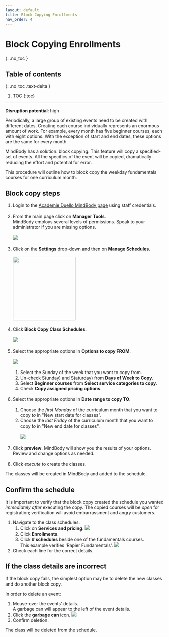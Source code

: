 ```yaml
---
layout: default
title: Block Copying Enrollments
nav_order: 4  
---
```


# Block Copying Enrollments
{: .no_toc }

## Table of contents
{: .no_toc .text-delta }

1. TOC
{:toc}
---
**Disruption potential**: high

Periodically, a large group of existing events need to be created with different dates. Creating each course individually
represents an enormous amount of work. For example, every month has five beginner courses, each with eight options. With
the exception of start and end dates, these options are the same for every month.

MindBody has a solution: block copying. This feature will copy a specified-set of events. All the specifics of the event will be copied, dramatically reducing the effort and potential for error.

This procedure will outline how to block copy the weekday fundamentals courses for one curriculum month.

## Block copy steps

1. Login to the [Academie Duello MindBody page](https://clients.mindbodyonline.com/LoginLaunch?studioid=154406) using staff credentials. <br><br>
2. From the main page click on **Manager Tools**.  
MindBody employs several levels of permissions. Speak to your administrator if you are missing options.<br><br>
![](http://github.com/clintonbf/Lynns-and-Clints-doc-project/blob/gh-pages/assets/images/block-copy-1.png?raw=true)<br><br>   
3. Click on the **Settings** drop-down and then on **Manage Schedules**. <br><br>
[<img src="http://github.com/clintonbf/Lynns-and-Clints-doc-project/blob/gh-pages/assets/images/block-copy-2.png?raw=true" width="200" height="200"/>](http://github.com/clintonbf/Lynns-and-Clints-doc-project/blob/gh-pages/assets/images/block-copy-2.png)<br><br>  
4. Click **Block Copy Class Schedules**. <br><br>
![](http://github.com/clintonbf/Lynns-and-Clints-doc-project/blob/gh-pages/assets/images/block-copy-3.png?raw=true)<br><br>   
5. Select the appropriate options in **Options to copy FROM**. <br><br>
![](http://github.com/clintonbf/Lynns-and-Clints-doc-project/blob/gh-pages/assets/images/block-copy-4a.png?raw=true)<br><br>  
    1. Select the Sunday of the week that you want to copy from.
    2. Un-check S(unday) and S(aturday) from **Days of Week to Copy**. 
    3. Select **Beginner courses** from **Select service categories to copy**.
    4. Check **Copy assigned pricing options**.<br><br>
6. Select the appropriate options in **Date range to copy TO**. <br><br>
    1. Choose the _first Monday_ of the curriculum month that you want to copy _to_ in "New start date for classes".
    2. Choose the _last Friday_ of the curriculum month that you want to copy _to_ in "New end date for classes". <br><br>
    ![](http://github.com/clintonbf/Lynns-and-Clints-doc-project/blob/gh-pages/assets/images/block-copy-4b.png?raw=true)<br><br>  
7. Click **preview**.
 MindBody will show you the results of your options.  
 Review and change options as needed.<br><br>
8. Click *execute* to create the classes.
 
 The classes will be created in MindBody and added to the schedule.
 
## Confirm the schedule
 
 It is important to verify that the block copy created the schedule you wanted _immediately after_ executing the copy.
 The copied courses will be _open_ for registration; verification will avoid embarrassment and angry customers.

1. Navigate to the class schedules.
    1. Click on **Services and pricing**.
    ![](http://github.com/clintonbf/Lynns-and-Clints-doc-project/blob/gh-pages/assets/images/block-copy-confirm-1.png?raw=true)
    2. Click **Enrollments**.
    3. Click **# schedules** beside one of the fundamentals courses.  
    This example verifies 'Rapier Fundamentals'.
    ![](http://github.com/clintonbf/Lynns-and-Clints-doc-project/blob/gh-pages/assets/images/block-copy-confirm-2.png?raw=true)
2. Check each line for the correct details.

## If the class details are incorrect

If the block copy fails, the simplest option may be to delete the new classes and do another block copy.

In order to delete an event:
1. Mouse-over the events' details.  
A garbage can will appear to the left of the event details.
2. Click the **garbage can** icon.
![](http://github.com/clintonbf/Lynns-and-Clints-doc-project/blob/gh-pages/assets/images/block-copy-delete-1.png?raw=true)
3. Confirm deletion.

The class will be deleted from the schedule.